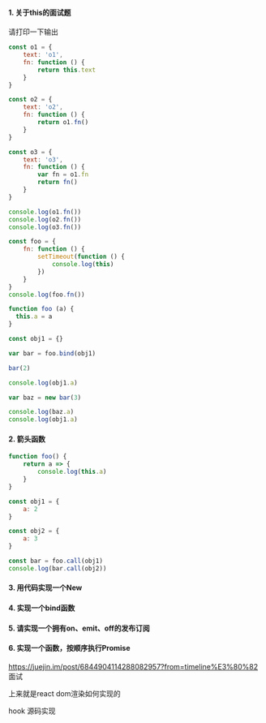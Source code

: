 #### 1. 关于this的面试题

请打印一下输出

```js
const o1 = {
	text: 'o1',
	fn: function () {
		return this.text
	}
}

const o2 = {
	text: 'o2',
	fn: function () {
		return o1.fn()
	}
}

const o3 = {
	text: 'o3',
	fn: function () {
		var fn = o1.fn
		return fn()
	}
}

console.log(o1.fn())
console.log(o2.fn())
console.log(o3.fn())
```



```js
const foo = {
	fn: function () {
		setTimeout(function () {
			console.log(this)
		})
	}
}
console.log(foo.fn())
```



```js
function foo (a) {
  this.a = a
}

const obj1 = {}

var bar = foo.bind(obj1)

bar(2)

console.log(obj1.a)

var baz = new bar(3)

console.log(baz.a)
console.log(obj1.a)
```



#### 2. 箭头函数

```javascript
function foo() {
	return a => {
		console.log(this.a)
	}
}

const obj1 = {
	a: 2
}

const obj2 = {
	a: 3
}

const bar = foo.call(obj1)
console.log(bar.call(obj2))
```



#### 3. 用代码实现一个New

#### 4. 实现一个bind函数

#### 5. 请实现一个拥有on、emit、off的发布订阅

#### 6. 实现一个函数，按顺序执行Promise

https://juejin.im/post/6844904114288082957?from=timeline%E3%80%82  面试





上来就是react dom渲染如何实现的

hook 源码实现

